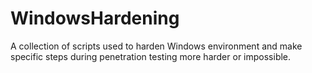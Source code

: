 # WindowsHardening
A collection of scripts used to harden Windows environment and make specific steps during penetration testing more harder or impossible. 
